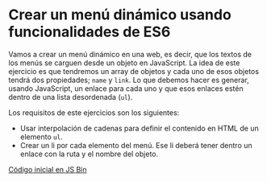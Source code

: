 # Crear un menú dinámico usando funcionalidades de ES6

Vamos a crear un menú dinámico en una web, es decir, que los textos de los menús se carguen desde un objeto en JavaScript. La idea de este ejercicio es que tendremos un array de objetos y cada uno de esos objetos tendrá dos propiedades; `name` y `link`. Lo que debemos hacer es generar, usando JavaScript, un enlace para cada uno y que esos enlaces estén dentro de una lista desordenada (`ul`).

Los requisitos de este ejercicios son los siguientes:
- Usar interpolación de cadenas para definir el contenido en HTML de un elemento `ul`.
- Crear un li por cada elemento del menú. Ese li deberá tener dentro un enlace con la ruta y el nombre del objeto.

[Código inicial en JS Bin](http://jsbin.com/miyezoy/17/edit?html,js,console,output)
